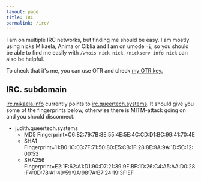 ```yaml
---
layout: page
title: IRC
permalink: /irc/
---
```


I am on multiple IRC networks, but finding me should be easy. I am mostly using nicks
Mikaela, Anima or Ciblia and I am on umode `-i`, so you should be able to find me easily with
`/whois nick nick`. `/nickserv info nick` can also be helpful.

To check that it's me, you can use OTR and check [my OTR key.](keys)

## IRC. subdomain

[irc.mikaela.info](ircs://irc.mikaela.info:6697) currently points to [irc.queertech.systems](ircs://irc.queertech.systems:6697).
It should give you some of the fingerprints below, otherwise there is MITM-attack
going on and you should disconnect.

* judith.queertech.systems
    * MD5 Fingerprint=C6:82:79:7B:8E:55:4E:5E:4C:CD:D1:BC:99:41:70:4E
    * SHA1 Fingerprint=11:B0:1C:03:7F:71:50:80:E5:CB:1F:28:8E:9A:9A:1D:5C:12:00:53
    * SHA256 Fingerprint=E2:1F:62:A1:D1:90:D7:21:39:9F:BF:1D:26:C4:A5:AA:D0:28:F4:0D:78:A1:49:59:9A:98:7A:B7:24:19:3F:EF
